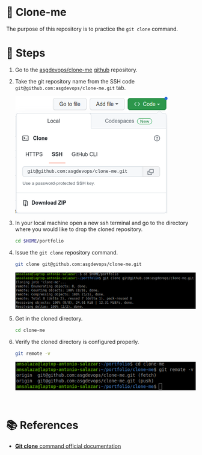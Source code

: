 # :book: Clone-me

The purpose of this repository is to practice the `git clone` command.

# :paw_prints: Steps

1. Go to the [asgdevops/clone-me](https://github.com/asgdevops/clone-me) [github](https://github.com) repository.

2. Take the git repository name from the SSH code `git@github.com:asgdevops/clone-me.git` tab.

    ![clone](images/git_clone_01.png)

3. In your local machine open a new ssh terminal and go to the directory where you would like to drop the cloned repository.


    ```bash
    cd $HOME/portfolio
    ```

4. Issue the `git clone` repository command.

    ```bash
    git clone git@github.com:asgdevops/clone-me.git
    ```
    
    ![clone](images/git_clone_02.png)

5. Get in the cloned directory.

    ```bash
    cd clone-me
    ```

6. Verify the cloned directory is configured properly.

    ```bash
    git remote -v
    ```

    ![clone](images/git_clone_03.png)

<br/>

# :books: References
- [**Git clone** command official documentation](https://git-scm.com/docs/git-clone)